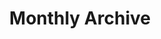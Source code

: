 ---
layout: monthly
title: Monthly Archive
description: >
    Posts by Month
permalink: archive-monthly
---